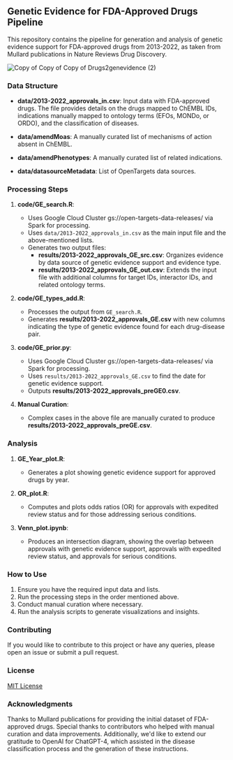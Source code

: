 ## Genetic Evidence for FDA-Approved Drugs Pipeline

This repository contains the pipeline for generation and analysis of genetic evidence support for FDA-approved drugs from 2013-2022, as taken from Mullard publications in Nature Reviews Drug Discovery.


![Copy of Copy of Copy of Drugs2genevidence (2)](https://github.com/opentargets/approvalsSupport/assets/122813791/a572437e-f4e8-4812-8899-293c9f63bdc7)

### Data Structure

- **data/2013-2022_approvals_in.csv**: Input data with FDA-approved drugs. The file provides details on the drugs mapped to ChEMBL IDs, indications manually mapped to ontology terms (EFOs, MONDo, or ORDO), and the classification of diseases.

- **data/amendMoas**: A manually curated list of mechanisms of action absent in ChEMBL.
  
- **data/amendPhenotypes**: A manually curated list of related indications.

- **data/datasourceMetadata**: List of OpenTargets data sources.

### Processing Steps

1. **code/GE_search.R**:
   - Uses Google Cloud Cluster gs://open-targets-data-releases/ via Spark for processing.
   - Uses `data/2013-2022_approvals_in.csv` as the main input file and the above-mentioned lists.
   - Generates two output files:
     - **results/2013-2022_approvals_GE_src.csv**: Organizes evidence by data source of genetic evidence support and evidence type.
     - **results/2013-2022_approvals_GE_out.csv**: Extends the input file with additional columns for target IDs, interactor IDs, and related ontology terms.

3. **code/GE_types_add.R**: 
   - Processes the output from `GE_search.R`.
   - Generates **results/2013-2022_approvals_GE.csv** with new columns indicating the type of genetic evidence found for each drug-disease pair.

4. **code/GE_prior.py**:
   - Uses Google Cloud Cluster gs://open-targets-data-releases/ via Spark for processing.
   - Uses `results/2013-2022_approvals_GE.csv` to find the date for genetic evidence support.
   - Outputs **results/2013-2022_approvals_preGE0.csv**.

6. **Manual Curation**:
   - Complex cases in the above file are manually curated to produce **results/2013-2022_approvals_preGE.csv**.

### Analysis

1. **GE_Year_plot.R**:
   - Generates a plot showing genetic evidence support for approved drugs by year.

3. **OR_plot.R**: 
   - Computes and plots odds ratios (OR) for approvals with expedited review status and for those addressing serious conditions.

4. **Venn_plot.ipynb**:
   - Produces an intersection diagram, showing the overlap between approvals with genetic evidence support, approvals with expedited review status, and approvals for serious conditions.

### How to Use

1. Ensure you have the required input data and lists.
2. Run the processing steps in the order mentioned above.
3. Conduct manual curation where necessary.
4. Run the analysis scripts to generate visualizations and insights.

### Contributing

If you would like to contribute to this project or have any queries, please open an issue or submit a pull request.

### License

[MIT License](LICENSE) 

### Acknowledgments

Thanks to Mullard publications for providing the initial dataset of FDA-approved drugs. Special thanks to contributors who helped with manual curation and data improvements. Additionally, we'd like to extend our gratitude to OpenAI for ChatGPT-4, which assisted in the disease classification process and the generation of these instructions.

